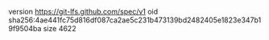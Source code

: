 version https://git-lfs.github.com/spec/v1
oid sha256:4ae441fc75d816df087ca2ae5c231b473139bd2482405e1823e347b19f9504ba
size 4622

